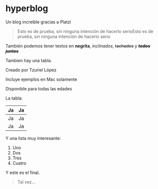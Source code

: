 # hyperblog
Un blog increíble gracias a Platzi

> Esto es de prueba, sin ninguna intención de hacerlo serioEsto es de prueba, sin ninguna intención de hacerlo serio

También podemos tener textos en **negrita**, *inclinados*, ~~tachados~~ y **~~*todos juntos*~~**

Tambien hay una tabla.

Creado por Tzuriel López

Incluye ejemplos en Mac solamente

Disponible para todas las edades

La tabla:

|  Ja | Ja  |
| ------------ | ------------ |
| Ja  |  Ja |
| Ja  | Ja |

Y una lista muy interesante:

1. Uno
2. Dos
3. Tres
4. Cuatro

Y este es el final.

> Tal vez...